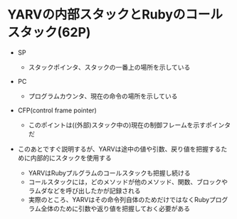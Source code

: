 # YARVの内部スタックとRubyのコールスタック(62P)
* SP
  * スタックポインタ、スタックの一番上の場所を示している
* PC
  * プログラムカウンタ、現在の命令の場所を示している
* CFP(control frame pointer)
  * このポイントは((外部)スタック中の)現在の制御フレームを示すポインタだ

* このあとですぐ説明するが、YARVは途中の値や引数、戻り値を把握するために内部的にスタックを使用する
  * YARVはRubyプルグラムのコールスタックも把握し続ける
  * コールスタックには，どのメソッドが他のメソッド、関数、ブロックやラムダなどを呼び出したかが記録される
  * 実際のところ、YARVはその命令列自体のためだけではなくRubyプログラム全体のために引数や返り値を把握しておく必要がある
